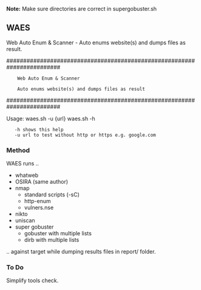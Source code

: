 **Note:** Make sure directories are correct in supergobuster.sh

## WAES
Web Auto Enum &amp; Scanner - Auto enums website(s) and dumps files as result.

########################################################################

        Web Auto Enum & Scanner

        Auto enums website(s) and dumps files as result

########################################################################

Usage: waes.sh -u {url}
       waes.sh -h

       -h shows this help
       -u url to test without http or https e.g. google.com



### Method

WAES runs ..

+ whatweb
+ OSIRA (same author)
+ nmap
  - standard scripts (-sC)
  - http-enum
  - vulners.nse
+ nikto
+ uniscan
+ super gobuster
  - gobuster with multiple lists
  - dirb with multiple lists


.. against target while dumping results files in report/ folder.


### To Do
Simplify tools check.



